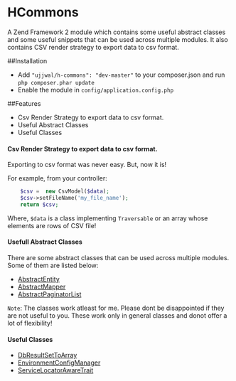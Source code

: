 HCommons
========

A Zend Framework 2 module which contains some useful abstract classes and some useful snippets that can be used across multiple modules. It also contains CSV render strategy to export data to csv format.

##Installation
* Add `"ujjwal/h-commons": "dev-master"` to your composer.json and run `php composer.phar update`
* Enable the module in `config/application.config.php`


##Features
* Csv Render Strategy to export data to csv format.
* Useful Abstract Classes
* Useful Classes

#### Csv Render Strategy to export data to csv format.
Exporting to csv format was never easy. But, now it is!

For example, from your controller:
```php
    $csv =  new CsvModel($data);
    $csv->setFileName('my_file_name');
    return $csv;
```
Where, `$data` is a class implementing `Traversable` or an array whose elements are rows of CSV file!

#### Usefull Abstract Classes
There are some abstract classes that can be used across multiple modules. Some of them are listed below:

* [AbstractEntity](https://github.com/ojhaujjwal/HCommons/blob/master/src/HCommons/Entity/AbstractEntity.php)
* [AbstractMapper](https://github.com/ojhaujjwal/HCommons/blob/master/src/HCommons/Mapper/AbstractMapper.php)
* [AbstractPaginatorList](https://github.com/ojhaujjwal/HCommons/blob/master/src/HCommons/Model/AbstractPaginatorList.php)

`Note`: The classes work atleast for me. Please dont be disappointed if they are not useful to you. These work only in general classes and donot offer a lot of flexibility! 


#### Useful Classes
* [DbResultSetToArray](https://github.com/ojhaujjwal/HCommons/blob/master/src/HCommons/Model/DbResultSetToArray.php)
* [EnvironmentConfigManager](https://github.com/ojhaujjwal/HCommons/blob/master/src/HCommons/Model/EnvironmentConfigManager.php)
* [ServiceLocatorAwareTrait](https://github.com/ojhaujjwal/HCommons/blob/master/src/HCommons/Model/ServiceLocatorAwareTrait.php)
